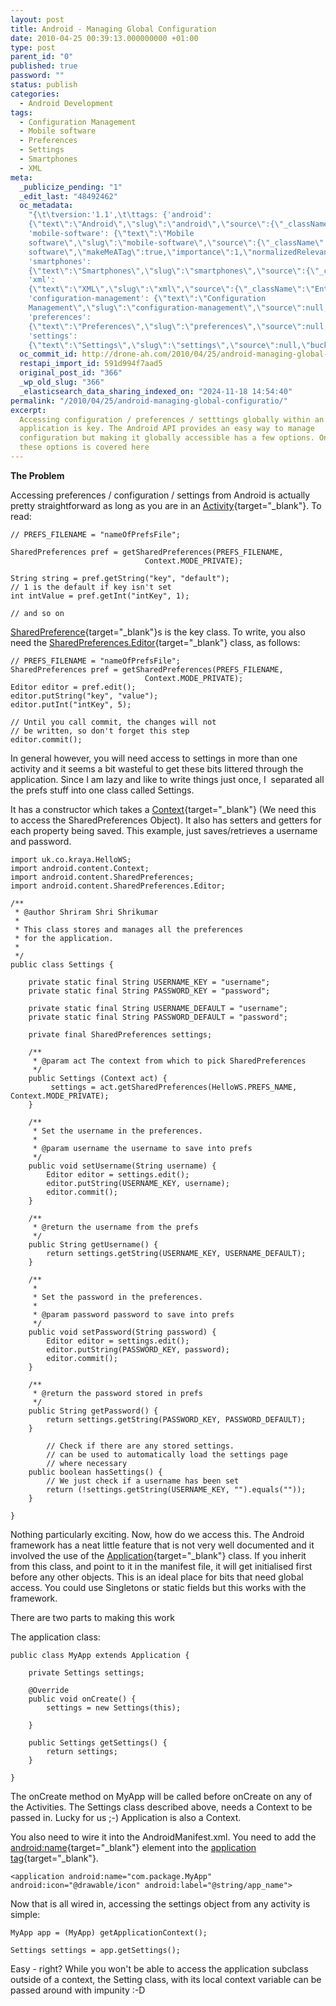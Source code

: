 ```yaml
---
layout: post
title: Android - Managing Global Configuration
date: 2010-04-25 00:39:13.000000000 +01:00
type: post
parent_id: "0"
published: true
password: ""
status: publish
categories:
  - Android Development
tags:
  - Configuration Management
  - Mobile software
  - Preferences
  - Settings
  - Smartphones
  - XML
meta:
  _publicize_pending: "1"
  _edit_last: "48492462"
  oc_metadata:
    "{\t\tversion:'1.1',\t\ttags: {'android':
    {\"text\":\"Android\",\"slug\":\"android\",\"source\":{\"_className\":\"SocialTag\",\"url\":\"http://d.opencalais.com/dochash-1/423e44ed-aa17-3c20-a657-f4c9bfe2fb57/SocialTag/1\",\"subjectURL\":null,\"type\":{\"_className\":\"ArtifactType\",\"url\":\"http://s.opencalais.com/1/type/tag/SocialTag\",\"name\":\"SocialTag\"},\"name\":\"Android\",\"makeMeATag\":true,\"importance\":1,\"normalizedRelevance\":1},\"bucketName\":\"current\",\"bucketPlacement\":\"auto\",\"_className\":\"Tag\"},
    'mobile-software': {\"text\":\"Mobile
    software\",\"slug\":\"mobile-software\",\"source\":{\"_className\":\"SocialTag\",\"url\":\"http://d.opencalais.com/dochash-1/423e44ed-aa17-3c20-a657-f4c9bfe2fb57/SocialTag/2\",\"subjectURL\":null,\"type\":{\"_className\":\"ArtifactType\",\"url\":\"http://s.opencalais.com/1/type/tag/SocialTag\",\"name\":\"SocialTag\"},\"name\":\"Mobile
    software\",\"makeMeATag\":true,\"importance\":1,\"normalizedRelevance\":1},\"bucketName\":\"current\",\"bucketPlacement\":\"auto\",\"_className\":\"Tag\"},
    'smartphones':
    {\"text\":\"Smartphones\",\"slug\":\"smartphones\",\"source\":{\"_className\":\"SocialTag\",\"url\":\"http://d.opencalais.com/dochash-1/423e44ed-aa17-3c20-a657-f4c9bfe2fb57/SocialTag/5\",\"subjectURL\":null,\"type\":{\"_className\":\"ArtifactType\",\"url\":\"http://s.opencalais.com/1/type/tag/SocialTag\",\"name\":\"SocialTag\"},\"name\":\"Smartphones\",\"makeMeATag\":true,\"importance\":1,\"normalizedRelevance\":1},\"bucketName\":\"current\",\"bucketPlacement\":\"auto\",\"_className\":\"Tag\"},
    'xml':
    {\"text\":\"XML\",\"slug\":\"xml\",\"source\":{\"_className\":\"Entity\",\"url\":\"http://d.opencalais.com/genericHasher-1/0ace00c6-2b9f-32c2-8949-82a0f6c6b444\",\"subjectURL\":null,\"type\":{\"_className\":\"ArtifactType\",\"url\":\"http://s.opencalais.com/1/type/em/e/Technology\",\"name\":\"Technology\"},\"name\":\"XML\",\"rawRelevance\":0.192,\"normalizedRelevance\":0.192},\"bucketName\":\"current\",\"bucketPlacement\":\"auto\",\"_className\":\"Tag\"},
    'configuration-management': {\"text\":\"Configuration
    Management\",\"slug\":\"configuration-management\",\"source\":null,\"bucketName\":\"current\",\"bucketPlacement\":\"auto\",\"_className\":\"Tag\"},
    'preferences':
    {\"text\":\"Preferences\",\"slug\":\"preferences\",\"source\":null,\"bucketName\":\"current\",\"bucketPlacement\":\"auto\",\"_className\":\"Tag\"},
    'settings':
    {\"text\":\"Settings\",\"slug\":\"settings\",\"source\":null,\"bucketName\":\"current\",\"bucketPlacement\":\"auto\",\"_className\":\"Tag\"}}\t}"
  oc_commit_id: http://drone-ah.com/2010/04/25/android-managing-global-configuratio/1272155960
  restapi_import_id: 591d994f7aad5
  original_post_id: "366"
  _wp_old_slug: "366"
  _elasticsearch_data_sharing_indexed_on: "2024-11-18 14:54:40"
permalink: "/2010/04/25/android-managing-global-configuratio/"
excerpt:
  Accessing configuration / preferences / setttings globally within an
  application is key. The Android API provides an easy way to manage
  configuration but making it globally accessible has a few options. One of
  these options is covered here
---
```


**The Problem**

Accessing preferences / configuration / settings from Android is actually pretty
straightforward as long as you are in an
[Activity](http://developer.android.com/reference/android/app/Activity.html "Activity"){target="\_blank"}.
To read:

    // PREFS_FILENAME = "nameOfPrefsFile";

    SharedPreferences pref = getSharedPreferences(PREFS_FILENAME,
                                  Context.MODE_PRIVATE);

    String string = pref.getString("key", "default");
    // 1 is the default if key isn't set
    int intValue = pref.getInt("intKey", 1);

    // and so on

[SharedPreference](http://developer.android.com/reference/android/content/SharedPreferences.html "SharedPreferences"){target="\_blank"}s
is the key class. To write, you also need the
[SharedPreferences.Editor](http://developer.android.com/reference/android/content/SharedPreferences.Editor.html){target="\_blank"}
class, as follows:

    // PREFS_FILENAME = "nameOfPrefsFile";
    SharedPreferences pref = getSharedPreferences(PREFS_FILENAME,
                                  Context.MODE_PRIVATE);
    Editor editor = pref.edit();
    editor.putString("key", "value");
    editor.putInt("intKey", 5);

    // Until you call commit, the changes will not
    // be written, so don't forget this step
    editor.commit();

In general however, you will need access to settings in more than one activity
and it seems a bit wasteful to get these bits littered through the application.
Since I am lazy and like to write things just once, I  separated all the prefs
stuff into one class called Settings.

It has a constructor which takes a
[Context](http://developer.android.com/reference/android/content/Context.html "Context"){target="\_blank"}
(We need this to access the SharedPreferences Object). It also has setters and
getters for each property being saved. This example, just saves/retrieves a
username and password.

    import uk.co.kraya.HelloWS;
    import android.content.Context;
    import android.content.SharedPreferences;
    import android.content.SharedPreferences.Editor;

    /**
     * @author Shriram Shri Shrikumar
     *
     * This class stores and manages all the preferences
     * for the application.
     *
     */
    public class Settings {

        private static final String USERNAME_KEY = "username";
        private static final String PASSWORD_KEY = "password";

        private static final String USERNAME_DEFAULT = "username";
        private static final String PASSWORD_DEFAULT = "password";

        private final SharedPreferences settings;

        /**
         * @param act The context from which to pick SharedPreferences
         */
        public Settings (Context act) {
             settings = act.getSharedPreferences(HelloWS.PREFS_NAME, Context.MODE_PRIVATE);
        }

        /**
         * Set the username in the preferences.
         *
         * @param username the username to save into prefs
         */
        public void setUsername(String username) {
            Editor editor = settings.edit();
            editor.putString(USERNAME_KEY, username);
            editor.commit();
        }

        /**
         * @return the username from the prefs
         */
        public String getUsername() {
            return settings.getString(USERNAME_KEY, USERNAME_DEFAULT);
        }

        /**
         *
         * Set the password in the preferences.
         *
         * @param password password to save into prefs
         */
        public void setPassword(String password) {
            Editor editor = settings.edit();
            editor.putString(PASSWORD_KEY, password);
            editor.commit();
        }

        /**
         * @return the password stored in prefs
         */
        public String getPassword() {
            return settings.getString(PASSWORD_KEY, PASSWORD_DEFAULT);
        }

            // Check if there are any stored settings.
            // can be used to automatically load the settings page
            // where necessary
        public boolean hasSettings() {
            // We just check if a username has been set
            return (!settings.getString(USERNAME_KEY, "").equals(""));
        }

    }

Nothing particularly exciting. Now, how do we access this. The Android framework
has a neat little feature that is not very well documented and it involved the
use of the
[Application](http://developer.android.com/reference/android/app/Application.html){target="\_blank"}
class. If you inherit from this class, and point to it in the manifest file, it
will get initialised first before any other objects. This is an ideal place for
bits that need global access. You could use Singletons or static fields but this
works with the framework.

There are two parts to making this work

The application class:

    public class MyApp extends Application {

        private Settings settings;

        @Override
        public void onCreate() {
            settings = new Settings(this);

        }

        public Settings getSettings() {
            return settings;
        }

    }

The onCreate method on MyApp will be called before onCreate on any of the
Activities. The Settings class described above, needs a Context to be passed in.
Lucky for us ;-) Application is also a Context.

You also need to wire it into the AndroidManifest.xml. You need to add the
[android:name](http://developer.android.com/guide/topics/manifest/application-element.html#nm){target="\_blank"}
element into the
[application tag](http://developer.android.com/guide/topics/manifest/application-element.html){target="\_blank"}.

    <application android:name="com.package.MyApp" android:icon="@drawable/icon" android:label="@string/app_name">

Now that is all wired in, accessing the settings object from any activity is
simple:

    MyApp app = (MyApp) getApplicationContext();

    Settings settings = app.getSettings();

Easy - right? While you won\'t be able to access the application subclass
outside of a context, the Setting class, with its local context variable can be
passed around with impunity :-D
